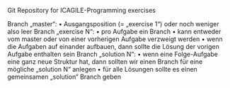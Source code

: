 Git Repository for ICAGILE-Programming exercises

Branch „master“: 
•	Ausgangsposition (= „exercise 1“) oder noch weniger also leer
Branch „exercise N“: 
•	pro Aufgabe ein Branch
•	kann entweder vom master oder von einer vorherigen Aufgabe verzweigt werden
•	wenn die Aufgaben auf einander aufbauen, dann sollte die Lösung der vorigen Aufgabe enthalten sein
Branch „solution N“:
•	wenn eine Folge-Aufgabe eine ganz neue Struktur hat, dann sollten wir einen Branch für eine mögliche „solution N“ anlegen
•	für alle Lösungen sollte es einen gemeinsamen „solution“ Branch geben


